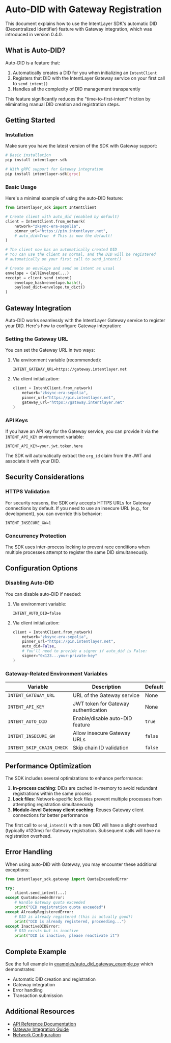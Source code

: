 # Auto-DID with Gateway Registration

This document explains how to use the IntentLayer SDK's automatic DID (Decentralized Identifier) feature with Gateway integration, which was introduced in version 0.4.0.

## What is Auto-DID?

Auto-DID is a feature that:

1. Automatically creates a DID for you when initializing an `IntentClient`
2. Registers that DID with the IntentLayer Gateway service on your first call to `send_intent()`
3. Handles all the complexity of DID management transparently

This feature significantly reduces the "time-to-first-intent" friction by eliminating manual DID creation and registration steps.

## Getting Started

### Installation

Make sure you have the latest version of the SDK with Gateway support:

```bash
# Basic installation
pip install intentlayer-sdk

# With gRPC support for Gateway integration
pip install intentlayer-sdk[grpc]
```

### Basic Usage

Here's a minimal example of using the auto-DID feature:

```python
from intentlayer_sdk import IntentClient

# Create client with auto_did (enabled by default)
client = IntentClient.from_network(
    network="zksync-era-sepolia",
    pinner_url="https://pin.intentlayer.net",
    # auto_did=True  # This is now the default!
)

# The client now has an automatically created DID
# You can use the client as normal, and the DID will be registered
# automatically on your first call to send_intent()

# Create an envelope and send an intent as usual
envelope = CallEnvelope(...)
receipt = client.send_intent(
    envelope_hash=envelope.hash(),
    payload_dict=envelope.to_dict()
)
```

## Gateway Integration

Auto-DID works seamlessly with the IntentLayer Gateway service to register your DID. Here's how to configure Gateway integration:

### Setting the Gateway URL

You can set the Gateway URL in two ways:

1. Via environment variable (recommended):
   ```
   INTENT_GATEWAY_URL=https://gateway.intentlayer.net
   ```

2. Via client initialization:
   ```python
   client = IntentClient.from_network(
       network="zksync-era-sepolia",
       pinner_url="https://pin.intentlayer.net",
       gateway_url="https://gateway.intentlayer.net"
   )
   ```

### API Keys

If you have an API key for the Gateway service, you can provide it via the `INTENT_API_KEY` environment variable:

```
INTENT_API_KEY=your.jwt.token.here
```

The SDK will automatically extract the `org_id` claim from the JWT and associate it with your DID.

## Security Considerations

### HTTPS Validation

For security reasons, the SDK only accepts HTTPS URLs for Gateway connections by default. If you need to use an insecure URL (e.g., for development), you can override this behavior:

```
INTENT_INSECURE_GW=1
```

### Concurrency Protection

The SDK uses inter-process locking to prevent race conditions when multiple processes attempt to register the same DID simultaneously.

## Configuration Options

### Disabling Auto-DID

You can disable auto-DID if needed:

1. Via environment variable:
   ```
   INTENT_AUTO_DID=false
   ```

2. Via client initialization:
   ```python
   client = IntentClient.from_network(
       network="zksync-era-sepolia",
       pinner_url="https://pin.intentlayer.net",
       auto_did=False,
       # You'll need to provide a signer if auto_did is False:
       signer="0x123...your-private-key"
   )
   ```

### Gateway-Related Environment Variables

| Variable | Description | Default |
|----------|-------------|---------|
| `INTENT_GATEWAY_URL` | URL of the Gateway service | None |
| `INTENT_API_KEY` | JWT token for Gateway authentication | None |
| `INTENT_AUTO_DID` | Enable/disable auto-DID feature | `true` |
| `INTENT_INSECURE_GW` | Allow insecure Gateway URLs | `false` |
| `INTENT_SKIP_CHAIN_CHECK` | Skip chain ID validation | `false` |

## Performance Optimization

The SDK includes several optimizations to enhance performance:

1. **In-process caching**: DIDs are cached in-memory to avoid redundant registrations within the same process
2. **Lock files**: Network-specific lock files prevent multiple processes from attempting registration simultaneously
3. **Module-level Gateway client caching**: Reuses Gateway client connections for better performance

The first call to `send_intent()` with a new DID will have a slight overhead (typically ≤120ms) for Gateway registration. Subsequent calls will have no registration overhead.

## Error Handling

When using auto-DID with Gateway, you may encounter these additional exceptions:

```python
from intentlayer_sdk.gateway import QuotaExceededError

try:
    client.send_intent(...)
except QuotaExceededError:
    # Handle Gateway quota exceeded
    print("DID registration quota exceeded")
except AlreadyRegisteredError:
    # DID is already registered (this is actually good!)
    print("DID is already registered, proceeding...")
except InactiveDIDError:
    # DID exists but is inactive
    print("DID is inactive, please reactivate it")
```

## Complete Example

See the full example in [examples/auto_did_gateway_example.py](../examples/auto_did_gateway_example.py) which demonstrates:

- Automatic DID creation and registration
- Gateway integration
- Error handling
- Transaction submission

## Additional Resources

- [API Reference Documentation](./api_reference.md)
- [Gateway Integration Guide](./gateway_integration.md)
- [Network Configuration](./network_config.md)